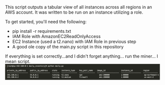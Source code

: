 This script outputs a tabular view of all instances across all regions in an AWS account. It was written to be run on an instance utilizing a role.

To get started, you'll need the following:
  * pip install -r requirements.txt
  * IAM Role with AmazonEC2ReadOnlyAccess
  * EC2 Instance (used a t2.nano) with IAM Role in previous step
  * A good ole copy of the main.py script in this repository
  
If everything is set correctly...and I didn't forget anything... run the miner... I mean script.
  ![alt text](screenshots/output.png)
